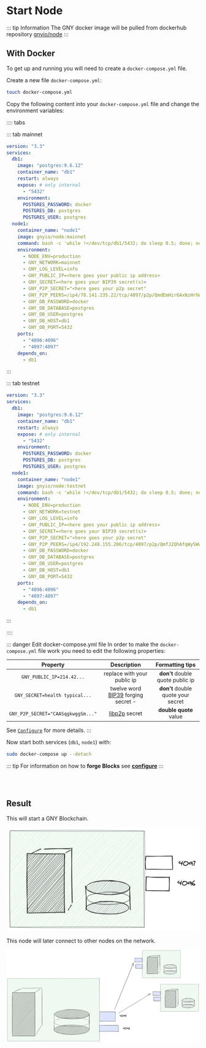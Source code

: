# Start Node

::: tip Information
The GNY docker image will be pulled from dockerhub repository [gnyio/node](https://hub.docker.com/repository/docker/gnyio/node)
:::

## With Docker

To get up and running you will need to create a `docker-compose.yml` file.

Create a new file `docker-compose.yml`:

```bash
touch docker-compose.yml
```

Copy the following content into your `docker-compose.yml` file and change the environment variables:

:::: tabs

::: tab mainnet

```yml
version: "3.3"
services:
  db1:
    image: "postgres:9.6.12"
    container_name: "db1"
    restart: always
    expose: # only internal
      - "5432"
    environment:
      POSTGRES_PASSWORD: docker
      POSTGRES_DB: postgres
      POSTGRES_USER: postgres
  node1:
    container_name: "node1"
    image: gnyio/node:mainnet
    command: bash -c 'while !</dev/tcp/db1/5432; do sleep 0.5; done; node packages/main/dist/src/app'
    environment:
      - NODE_ENV=production
      - GNY_NETWORK=mainnet
      - GNY_LOG_LEVEL=info
      - GNY_PUBLIC_IP=<here goes your public ip address>
      - GNY_SECRET=<here goes your BIP39 secret(s)>
      - GNY_P2P_SECRET="<here goes your p2p secret"
      - GNY_P2P_PEERS=/ip4/78.141.235.22/tcp/4097/p2p/QmdEmHir6AxNzHrhWBJ3PfUddRBabmmEGmdSaCenrKMCUh
      - GNY_DB_PASSWORD=docker
      - GNY_DB_DATABASE=postgres
      - GNY_DB_USER=postgres
      - GNY_DB_HOST=db1
      - GNY_DB_PORT=5432
    ports:
      - "4096:4096"
      - "4097:4097"
    depends_on:
      - db1
```

:::

::: tab testnet

```yml
version: "3.3"
services:
  db1:
    image: "postgres:9.6.12"
    container_name: "db1"
    restart: always
    expose: # only internal
      - "5432"
    environment:
      POSTGRES_PASSWORD: docker
      POSTGRES_DB: postgres
      POSTGRES_USER: postgres
  node1:
    container_name: "node1"
    image: gnyio/node:testnet
    command: bash -c 'while !</dev/tcp/db1/5432; do sleep 0.5; done; node packages/main/dist/src/app'
    environment:
      - NODE_ENV=production
      - GNY_NETWORK=testnet
      - GNY_LOG_LEVEL=info
      - GNY_PUBLIC_IP=<here goes your public ip address>
      - GNY_SECRET=<here goes your BIP39 secret(s)>
      - GNY_P2P_SECRET="<here goes your p2p secret"
      - GNY_P2P_PEERS=/ip4/192.248.155.206/tcp/4097/p2p/QmfJ2QhAfqWySWwQGeLmaxraVvrbJNjUENpoZixKSjuFkS
      - GNY_DB_PASSWORD=docker
      - GNY_DB_DATABASE=postgres
      - GNY_DB_USER=postgres
      - GNY_DB_HOST=db1
      - GNY_DB_PORT=5432
    ports:
      - "4096:4096"
      - "4097:4097"
    depends_on:
      - db1
```

:::

::::

::: danger Edit docker-compose.yml file
In order to make the `docker-compose.yml` file work you need to edit the following properties:

|              Property              |                                 Description                                  |          Formatting tips           |
| :--------------------------------: | :--------------------------------------------------------------------------: | :--------------------------------: |
|     `GNY_PUBLIC_IP=214.42...`      |                         replace with your public ip                          |  **don't** double quote public ip  |
|   `GNY_SECRET=health typical...`   | twelve word [BIP39](https://en.bitcoin.it/wiki/Seed_phrase) forging secret - | **don't** double quote your secret |
| `GNY_P2P_SECRET="CAASqgkwggSm..."` |            [libp2p](https://github.com/libp2p/js-libp2p/) secret             |       **double quote** value       |

See [`Configure`](./configure) for more details.
:::

Now start both services (`db1`, `node1`) with:

```bash
sudo docker-compose up --detach
```

::: tip
For information on how to **forge Blocks** see [**configure**](./configure)
:::

<br/>
<br/>

## Result

This will start a GNY Blockchain.

![simple node with ports](../.vuepress/public/simple-node-with-ports.png)

This node will later connect to other nodes on the network.

![simple-p2p-network](../.vuepress/public/simple-p2p-network.png)
